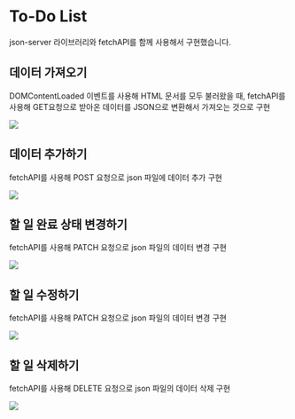 <h1>To-Do List</h1>
<p>json-server 라이브러리와 fetchAPI를 함께 사용해서 구현했습니다.</p>
<h2>데이터 가져오기</h2>
<p>DOMContentLoaded 이벤트를 사용해 HTML 문서를 모두 불러왔을 때, fetchAPI를 사용해 GET요청으로 받아온 데이터를 JSON으로 변환해서 가져오는 것으로 구현</p>
<img src="https://github.com/tptkds/ToDoList/assets/58039782/2f827822-a7b8-42e9-8fc5-2f4bb9d9a501">

<h2>데이터 추가하기</h2>
<p>fetchAPI를 사용해 POST 요청으로 json 파일에 데이터 추가 구현</p>
<img src="https://github.com/tptkds/ToDoList/assets/58039782/f61d4c91-f9c0-4769-a0c6-b154b494b5cf">

<h2>할 일 완료 상태 변경하기</h2>
<p>fetchAPI를 사용해 PATCH 요청으로 json 파일의 데이터 변경 구현</p>
<img src="https://github.com/tptkds/ToDoList/assets/58039782/e0e192a4-cea2-4593-a4c1-2e670a0f287f">

<h2>할 일 수정하기</h2>
<p>fetchAPI를 사용해 PATCH 요청으로 json 파일의 데이터 변경 구현</p>
<img src="https://github.com/tptkds/ToDoList/assets/58039782/10c36465-3c3b-48ba-8daf-58f407ee368a">

<h2>할 일 삭제하기</h2>
<p>fetchAPI를 사용해 DELETE 요청으로 json 파일의 데이터 삭제 구현</p>
<img src="https://github.com/tptkds/ToDoList/assets/58039782/7cb95eeb-8e62-4366-88a8-da6176075eb4">
